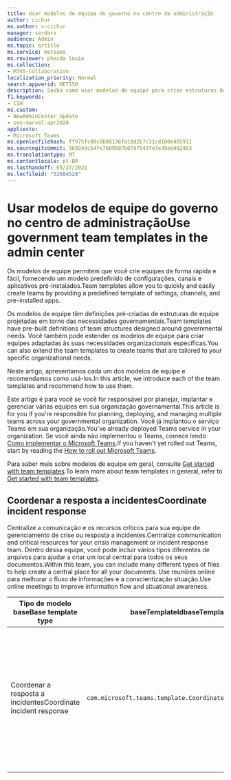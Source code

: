 ```yaml
---
title: Usar modelos de equipe do governo no centro de administração
author: cichur
ms.author: v-cichur
manager: serdars
audience: Admin
ms.topic: article
ms.service: msteams
ms.reviewer: phecda louie
ms.collection:
- M365-collaboration
localization_priority: Normal
search.appverid: MET150
description: Saiba como usar modelos de equipe para criar estruturas de equipe projetadas para necessidades governamentais fornecendo configurações, canais e aplicativos pré-instalados predefinidos usando o centro de administração.
f1.keywords:
- CSH
ms.custom:
- NewAdminCenter_Update
- seo-marvel-apr2020
appliesto:
- Microsoft Teams
ms.openlocfilehash: ff975fc80c0b08136fa18d2b7c31cd100e405911
ms.sourcegitcommit: 36924dc54fe7b09607b07d7543fe7e39eb4d2483
ms.translationtype: MT
ms.contentlocale: pt-BR
ms.lasthandoff: 05/27/2021
ms.locfileid: "52684528"
---
```

# <a name="use-government-team-templates-in-the-admin-center"></a><span data-ttu-id="dc1e2-103">Usar modelos de equipe do governo no centro de administração</span><span class="sxs-lookup"><span data-stu-id="dc1e2-103">Use government team templates in the admin center</span></span>

<span data-ttu-id="dc1e2-104">Os modelos de equipe permitem que você crie equipes de forma rápida e fácil, fornecendo um modelo predefinido de configurações, canais e aplicativos pré-instalados.</span><span class="sxs-lookup"><span data-stu-id="dc1e2-104">Team templates allow you to quickly and easily create teams by providing a predefined template of settings, channels, and pre-installed apps.</span></span>

<span data-ttu-id="dc1e2-105">Os modelos de equipe têm definições pré-criadas de estruturas de equipe projetadas em torno das necessidades governamentais.</span><span class="sxs-lookup"><span data-stu-id="dc1e2-105">Team templates have pre-built definitions of team structures designed around governmental needs.</span></span> <span data-ttu-id="dc1e2-106">Você também pode estender os modelos de equipe para criar equipes adaptadas às suas necessidades organizacionais específicas.</span><span class="sxs-lookup"><span data-stu-id="dc1e2-106">You can also extend the team templates to create teams that are tailored to your specific organizational needs.</span></span>

<span data-ttu-id="dc1e2-107">Neste artigo, apresentamos cada um dos modelos de equipe e recomendamos como usá-los.</span><span class="sxs-lookup"><span data-stu-id="dc1e2-107">In this article, we introduce each of the team templates and recommend how to use them.</span></span>

<span data-ttu-id="dc1e2-108">Este artigo é para você se você for responsável por planejar, implantar e gerenciar várias equipes em sua organização governamental.</span><span class="sxs-lookup"><span data-stu-id="dc1e2-108">This article is for you if you're responsible for planning, deploying, and managing multiple teams across your governmental organization.</span></span> <span data-ttu-id="dc1e2-109">Você já implantou o serviço Teams em sua organização.</span><span class="sxs-lookup"><span data-stu-id="dc1e2-109">You've already deployed Teams service in your organization.</span></span> <span data-ttu-id="dc1e2-110">Se você ainda não implementou o Teams, comece lendo [Como implementar o Microsoft Teams](./deploy-overview.md).</span><span class="sxs-lookup"><span data-stu-id="dc1e2-110">If you haven't yet rolled out Teams, start by reading the [How to roll out Microsoft Teams](./deploy-overview.md).</span></span>

<span data-ttu-id="dc1e2-111">Para saber mais sobre modelos de equipe em geral, consulte [Get started with team templates](get-started-with-teams-templates-in-the-admin-console.md).</span><span class="sxs-lookup"><span data-stu-id="dc1e2-111">To learn more about team templates in general, refer to [Get started with team templates](get-started-with-teams-templates-in-the-admin-console.md).</span></span>

## <a name="coordinate-incident-response"></a><span data-ttu-id="dc1e2-112">Coordenar a resposta a incidentes</span><span class="sxs-lookup"><span data-stu-id="dc1e2-112">Coordinate incident response</span></span>

<span data-ttu-id="dc1e2-113">Centralize a comunicação e os recursos críticos para sua equipe de gerenciamento de crise ou resposta a incidentes.</span><span class="sxs-lookup"><span data-stu-id="dc1e2-113">Centralize communication and critical resources for your crisis management or incident response team.</span></span> <span data-ttu-id="dc1e2-114">Dentro dessa equipe, você pode incluir vários tipos diferentes de arquivos para ajudar a criar um local central para todos os seus documentos.</span><span class="sxs-lookup"><span data-stu-id="dc1e2-114">Within this team, you can include many different types of files to help create a central place for all your documents.</span></span> <span data-ttu-id="dc1e2-115">Use reuniões online para melhorar o fluxo de informações e a conscientização situação.</span><span class="sxs-lookup"><span data-stu-id="dc1e2-115">Use online meetings to improve information flow and situational awareness.</span></span>

| <span data-ttu-id="dc1e2-116">Tipo de modelo base</span><span class="sxs-lookup"><span data-stu-id="dc1e2-116">Base template type</span></span> |<span data-ttu-id="dc1e2-117">baseTemplateId</span><span class="sxs-lookup"><span data-stu-id="dc1e2-117">baseTemplateId</span></span> | <span data-ttu-id="dc1e2-118">Propriedades que vêm com este modelo base</span><span class="sxs-lookup"><span data-stu-id="dc1e2-118">Properties that come with this base template</span></span> |
|-------------------|-------|---------------------------------------------------------------------------|
|<span data-ttu-id="dc1e2-119">Coordenar a resposta a incidentes</span><span class="sxs-lookup"><span data-stu-id="dc1e2-119">Coordinate incident response</span></span>|`com.microsoft.teams.template.CoordinateIncidentResponse`|<span data-ttu-id="dc1e2-120">Canais:</span><span class="sxs-lookup"><span data-stu-id="dc1e2-120">Channels:</span></span> <ul><li><span data-ttu-id="dc1e2-121">Geral</span><span class="sxs-lookup"><span data-stu-id="dc1e2-121">General</span></span><li><span data-ttu-id="dc1e2-122">Comunicados</span><span class="sxs-lookup"><span data-stu-id="dc1e2-122">Announcements</span></span></li><li><span data-ttu-id="dc1e2-123">Logística</span><span class="sxs-lookup"><span data-stu-id="dc1e2-123">Logistics</span></span></li><li><span data-ttu-id="dc1e2-124">Planejamento</span><span class="sxs-lookup"><span data-stu-id="dc1e2-124">Planning</span></span></li><li><span data-ttu-id="dc1e2-125">Recuperação</span><span class="sxs-lookup"><span data-stu-id="dc1e2-125">Recovery</span></span></li><li><span data-ttu-id="dc1e2-126">Urgente</span><span class="sxs-lookup"><span data-stu-id="dc1e2-126">Urgent</span></span></li></ul> <span data-ttu-id="dc1e2-127">Apps:</span><span class="sxs-lookup"><span data-stu-id="dc1e2-127">Apps:</span></span> <ul><li><span data-ttu-id="dc1e2-128">Wiki</span><span class="sxs-lookup"><span data-stu-id="dc1e2-128">Wiki</span></span></li><li><span data-ttu-id="dc1e2-129">Excel</span><span class="sxs-lookup"><span data-stu-id="dc1e2-129">Excel</span></span></li><li><span data-ttu-id="dc1e2-130">OneNote</span><span class="sxs-lookup"><span data-stu-id="dc1e2-130">OneNote</span></span></li><li><span data-ttu-id="dc1e2-131">SharePoint</span><span class="sxs-lookup"><span data-stu-id="dc1e2-131">SharePoint</span></span></li><li><span data-ttu-id="dc1e2-132">Planner</span><span class="sxs-lookup"><span data-stu-id="dc1e2-132">Planner</span></span></li></ul>|
||||